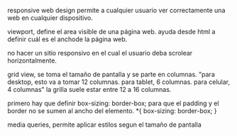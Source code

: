 responsive web design permite a cualquier usuario ver correctamente una web en cualquier dispositivo.

viewport, define el area visible de una página web. ayuda desde html a definir cuál es el anchode la página web.
<meta name="viewport" content="width=device-width, initial-scale=1.0">

no hacer un sitio responsivo en el cual el usuario deba scrolear horizontalmente. 

grid view, se toma el tamaño de pantalla y se parte en columnas. 
"para desktop, esto va a tomar 12 columnas. para tablet, 6 columnas. para celular, 4 columnas"
la grilla suele estar entre 12 a 16 columnas.

primero hay que definir box-sizing: border-box; para que el padding y el border no se sumen al ancho del elemento.
*{
	box-sizing: border-box;
}


media queries, permite aplicar estilos segun el tamaño de pantalla

